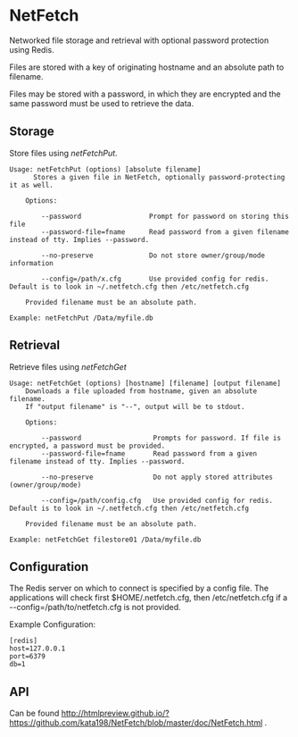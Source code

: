 # NetFetch
Networked file storage and retrieval with optional password protection using Redis.


Files are stored with a key of originating hostname and an absolute path to filename.

Files may be stored with a password, in which they are encrypted and the same password must be used to retrieve the data.


Storage
-------

Store files using *netFetchPut*.

	Usage: netFetchPut (options) [absolute filename]
		  Stores a given file in NetFetch, optionally password-protecting it as well.

		Options:

			--password                 Prompt for password on storing this file
			--password-file=fname      Read password from a given filename instead of tty. Implies --password.
			
			--no-preserve              Do not store owner/group/mode information

			--config=/path/x.cfg       Use provided config for redis. Default is to look in ~/.netfetch.cfg then /etc/netfetch.cfg

		Provided filename must be an absolute path.

	Example: netFetchPut /Data/myfile.db

Retrieval
---------

Retrieve files using *netFetchGet*

	Usage: netFetchGet (options) [hostname] [filename] [output filename]
		Downloads a file uploaded from hostname, given an absolute filename.
		If "output filename" is "--", output will be to stdout. 

		Options:

			--password                  Prompts for password. If file is encrypted, a password must be provided.
			--password-file=fname       Read password from a given filename instead of tty. Implies --password.
		  
			--no-preserve               Do not apply stored attributes (owner/group/mode)

			--config=/path/config.cfg   Use provided config for redis. Default is to look in ~/.netfetch.cfg then /etc/netfetch.cfg

		Provided filename must be an absolute path.

	Example: netFetchGet filestore01 /Data/myfile.db


Configuration
-------------

The Redis server on which to connect is specified by a config file. The applications will check first $HOME/.netfetch.cfg, then /etc/netfetch.cfg if a \-\-config=/path/to/netfetch.cfg is not provided.


Example Configuration:

	[redis]
	host=127.0.0.1
	port=6379
	db=1


API
---

Can be found  http://htmlpreview.github.io/?https://github.com/kata198/NetFetch/blob/master/doc/NetFetch.html .

